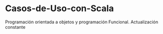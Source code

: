 # Casos-de-Uso-con-Scala
Programación orientada a objetos y programación Funcional. Actualización constante
